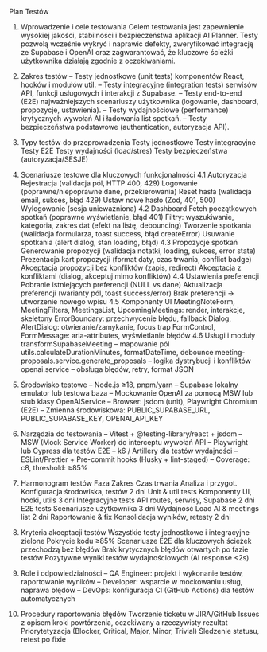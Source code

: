 Plan Testów
1. Wprowadzenie i cele testowania
Celem testowania jest zapewnienie wysokiej jakości, stabilności i bezpieczeństwa aplikacji AI Planner. Testy pozwolą wcześnie wykryć i naprawić defekty, zweryfikować integrację ze Supabase i OpenAI oraz zagwarantować, że kluczowe ścieżki użytkownika działają zgodnie z oczekiwaniami.

2. Zakres testów
– Testy jednostkowe (unit tests) komponentów React, hooków i modułów util.
– Testy integracyjne (integration tests) serwisów API, funkcji usługowych i interakcji z Supabase.
– Testy end-to-end (E2E) najważniejszych scenariuszy użytkownika (logowanie, dashboard, propozycje, ustawienia).
– Testy wydajnościowe (performance) krytycznych wywołań AI i ładowania list spotkań.
– Testy bezpieczeństwa podstawowe (authentication, autoryzacja API).

3. Typy testów do przeprowadzenia
Testy jednostkowe
Testy integracyjne
Testy E2E
Testy wydajności (load/stres)
Testy bezpieczeństwa (autoryzacja/SESJE)
4. Scenariusze testowe dla kluczowych funkcjonalności
4.1 Autoryzacja
Rejestracja (validacja pól, HTTP 400, 429)
Logowanie (poprawne/niepoprawne dane, przekierowania)
Reset hasła (walidacja email, sukces, błąd 429)
Ustaw nowe hasło (Zod, 401, 500)
Wylogowanie (sesja unieważniona)
4.2 Dashboard
Fetch początkowych spotkań (poprawne wyświetlanie, błąd 401)
Filtry: wyszukiwanie, kategoria, zakres dat (efekt na listę, debouncing)
Tworzenie spotkania (walidacja formularza, toast success, błąd createError)
Usuwanie spotkania (alert dialog, stan loading, błąd)
4.3 Propozycje spotkań
Generowanie propozycji (walidacja notatki, loading, sukces, error state)
Prezentacja kart propozycji (format daty, czas trwania, conflict badge)
Akceptacja propozycji bez konfliktów (zapis, redirect)
Akceptacja z konfliktami (dialog, akceptuj mimo konfliktów)
4.4 Ustawienia preferencji
Pobranie istniejących preferencji (NULL vs dane)
Aktualizacja preferencji (warianty pól, toast success/error)
Brak preferencji → utworzenie nowego wpisu
4.5 Komponenty UI
MeetingNoteForm, MeetingFilters, MeetingsList, UpcomingMeetings: render, interakcje, skeletony
ErrorBoundary: przechwycenie błędu, fallback
Dialog, AlertDialog: otwieranie/zamykanie, focus trap
FormControl, FormMessage: aria-attributes, wyświetlanie błędów
4.6 Usługi i moduły
transformSupabaseMeeting – mapowanie pól
utils.calculateDurationMinutes, formatDateTime, debounce
meeting-proposals.service.generate_proposals – logika dystrybucji i konfliktów
openai.service – obsługa błędów, retry, format JSON
5. Środowisko testowe
– Node.js ≥18, pnpm/yarn
– Supabase lokalny emulator lub testowa baza
– Mockowanie OpenAI za pomocą MSW lub stub klasy OpenAIService
– Browser: jsdom (unit), Playwright Chromium (E2E)
– Zmienna środowiskowa: PUBLIC_SUPABASE_URL, PUBLIC_SUPABASE_KEY, OPENAI_API_KEY

6. Narzędzia do testowania
– Vitest + @testing-library/react + jsdom
– MSW (Mock Service Worker) do interceptu wywołań API
– Playwright lub Cypress dla testów E2E
– k6 / Artillery dla testów wydajności
– ESLint/Prettier + Pre-commit hooks (Husky + lint-staged)
– Coverage: c8, threshold: ≥85%

7. Harmonogram testów
Faza	Zakres	Czas trwania
Analiza i przygot.	Konfiguracja środowiska, testów	2 dni
Unit & util tests	Komponenty UI, hooki, utils	3 dni
Integracyjne tests	API routes, serwisy, Supabase	2 dni
E2E tests	Scenariusze użytkownika	3 dni
Wydajność	Load AI & meetings list	2 dni
Raportowanie & fix	Konsolidacja wyników, retesty	2 dni
8. Kryteria akceptacji testów
Wszystkie testy jednostkowe i integracyjne zielone
Pokrycie kodu ≥85%
Scenariusze E2E dla kluczowych ścieżek przechodzą bez błędów
Brak krytycznych błędów otwartych po fazie testów
Pozytywne wyniki testów wydajnościowych (AI response <2s)
9. Role i odpowiedzialności
– QA Engineer: projekt i wykonanie testów, raportowanie wyników
– Developer: wsparcie w mockowaniu usług, naprawa błędów
– DevOps: konfiguracja CI (GitHub Actions) dla testów automatycznych

10. Procedury raportowania błędów
Tworzenie ticketu w JIRA/GitHub Issues z opisem kroki powtórzenia, oczekiwany a rzeczywisty rezultat
Priorytetyzacja (Blocker, Critical, Major, Minor, Trivial)
Śledzenie statusu, retest po fixie
